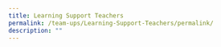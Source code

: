 ```yaml
---
title: Learning Support Teachers
permalink: /team-ups/Learning-Support-Teachers/permalink/
description: ""
---
```

